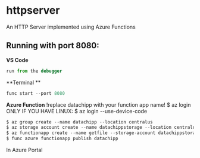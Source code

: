 # httpserver
An HTTP Server implemented using Azure Functions

## Running with port 8080:

**VS Code**
```javascript
run from the debugger
```

**Terminal **
```javascript
func start --port 8080
```

**Azure Function**
!replace datachipp with your function app name!
$ az login
ONLY IF YOU HAVE LINUX:  $ az login --use-device-code

```javascript
$ az group create --name datachipp --location centralus
$ az storage account create --name datachippstorage --location centralus --resource-group datachipp --sku standard_lrs --kind StorageV2
$ az functionapp create --name getfile --storage-account datachippstorage --resource-group datachipp --consumption-plan-location centralus
$ func azure functionapp publish datachipp
```

In Azure Portal







